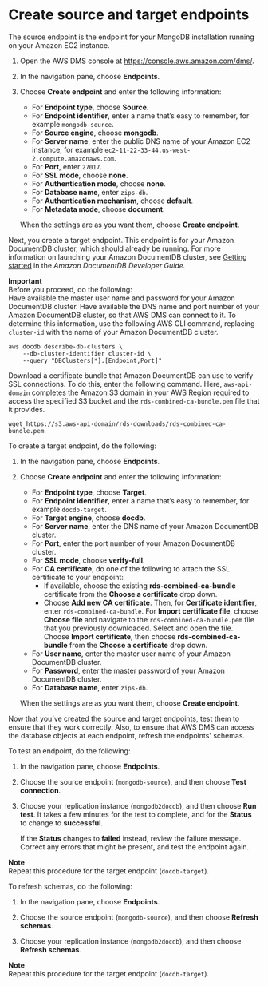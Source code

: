 # Create source and target endpoints<a name="chap-mongodb2documentdb.04"></a>

The source endpoint is the endpoint for your MongoDB installation running on your Amazon EC2 instance\.

1. Open the AWS DMS console at [https://console\.aws\.amazon\.com/dms/](https://console.aws.amazon.com/dms/)\.

1. In the navigation pane, choose **Endpoints**\.

1. Choose **Create endpoint** and enter the following information:
   + For **Endpoint type**, choose **Source**\.
   + For **Endpoint identifier**, enter a name that’s easy to remember, for example `mongodb-source`\.
   + For **Source engine**, choose **mongodb**\.
   + For **Server name**, enter the public DNS name of your Amazon EC2 instance, for example `ec2-11-22-33-44.us-west-2.compute.amazonaws.com`\.
   + For **Port**, enter `27017`\.
   + For **SSL mode**, choose **none**\.
   + For **Authentication mode**, choose **none**\.
   + For **Database name**, enter `zips-db`\.
   + For **Authentication mechanism**, choose **default**\.
   + For **Metadata mode**, choose **document**\.

   When the settings are as you want them, choose **Create endpoint**\.

Next, you create a target endpoint\. This endpoint is for your Amazon DocumentDB cluster, which should already be running\. For more information on launching your Amazon DocumentDB cluster, see [Getting started](https://docs.aws.amazon.com/documentdb/latest/developerguide/getting-started.html) in the *Amazon DocumentDB Developer Guide\.* 

**Important**  
Before you proceed, do the following:  
Have available the master user name and password for your Amazon DocumentDB cluster\.
Have available the DNS name and port number of your Amazon DocumentDB cluster, so that AWS DMS can connect to it\. To determine this information, use the following AWS CLI command, replacing ` cluster-id ` with the name of your Amazon DocumentDB cluster\.  

  ```
  aws docdb describe-db-clusters \
      --db-cluster-identifier cluster-id \
      --query "DBClusters[*].[Endpoint,Port]"
  ```
Download a certificate bundle that Amazon DocumentDB can use to verify SSL connections\. To do this, enter the following command\. Here, ` aws-api-domain ` completes the Amazon S3 domain in your AWS Region required to access the specified S3 bucket and the `rds-combined-ca-bundle.pem` file that it provides\.  

  ```
  wget https://s3.aws-api-domain/rds-downloads/rds-combined-ca-bundle.pem
  ```

To create a target endpoint, do the following:

1. In the navigation pane, choose **Endpoints**\.

1. Choose **Create endpoint** and enter the following information:
   + For **Endpoint type**, choose **Target**\.
   + For **Endpoint identifier**, enter a name that’s easy to remember, for example `docdb-target`\.
   + For **Target engine**, choose **docdb**\.
   + For **Server name**, enter the DNS name of your Amazon DocumentDB cluster\.
   + For **Port**, enter the port number of your Amazon DocumentDB cluster\.
   + For **SSL mode**, choose **verify\-full**\.
   + For **CA certificate**, do one of the following to attach the SSL certificate to your endpoint:
     + If available, choose the existing **rds\-combined\-ca\-bundle** certificate from the **Choose a certificate** drop down\.
     + Choose **Add new CA certificate**\. Then, for **Certificate identifier**, enter `rds-combined-ca-bundle`\. For **Import certificate file**, choose **Choose file** and navigate to the `rds-combined-ca-bundle.pem` file that you previously downloaded\. Select and open the file\. Choose **Import certificate**, then choose **rds\-combined\-ca\-bundle** from the **Choose a certificate** drop down\.
   + For **User name**, enter the master user name of your Amazon DocumentDB cluster\.
   + For **Password**, enter the master password of your Amazon DocumentDB cluster\.
   + For **Database name**, enter `zips-db`\.

   When the settings are as you want them, choose **Create endpoint**\.

Now that you’ve created the source and target endpoints, test them to ensure that they work correctly\. Also, to ensure that AWS DMS can access the database objects at each endpoint, refresh the endpoints' schemas\.

To test an endpoint, do the following:

1. In the navigation pane, choose **Endpoints**\.

1. Choose the source endpoint \(`mongodb-source`\), and then choose **Test connection**\.

1. Choose your replication instance \(`mongodb2docdb`\), and then choose **Run test**\. It takes a few minutes for the test to complete, and for the **Status** to change to **successful**\.

   If the **Status** changes to **failed** instead, review the failure message\. Correct any errors that might be present, and test the endpoint again\.

**Note**  
Repeat this procedure for the target endpoint \(`docdb-target`\)\.

To refresh schemas, do the following:

1. In the navigation pane, choose **Endpoints**\.

1. Choose the source endpoint \(`mongodb-source`\), and then choose **Refresh schemas**\.

1. Choose your replication instance \(`mongodb2docdb`\), and then choose **Refresh schemas**\.

**Note**  
Repeat this procedure for the target endpoint \(`docdb-target`\)\.